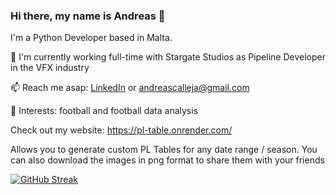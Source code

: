 ### Hi there, my name is Andreas 👋

I'm a Python Developer based in Malta.

🏢 I'm currently working full-time with Stargate Studios as Pipeline Developer in the VFX industry

📫 Reach me asap: [LinkedIn](https://www.linkedin.com/in/andreascalleja/) or andreascalleja@gmail.com

💜 Interests: football and football data analysis

Check out my website: https://pl-table.onrender.com/

Allows you to generate custom PL Tables for any date range / season. You can also download the images in png format to share them with your friends

[![GitHub Streak](https://streak-stats.demolab.com/?user=andreasmalta1)](https://git.io/streak-stats)
